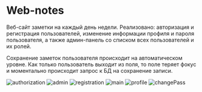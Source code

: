 # Web-notes
Веб-сайт заметки на каждый день недели. 
Реализовано: авторизация и регистрация пользователей, изменение информации профиля и пароля пользователя, а также админ-панель со списком всех пользователей и их ролей.

Сохранение заметок пользователя происходит на автоматическом уровне. Как только пользователь выходит из поля, то поле теряет фокус и моментально происходит запрос к БД на сохранение записи.

![authorization](https://github.com/ItsSuspect/Web-notes/assets/125305536/f0677ab5-a143-445d-958f-5ad396dddf63)
![admin](https://github.com/ItsSuspect/Web-notes/assets/125305536/42849a9d-0955-409b-b8f1-eb9fef4cb639)
![registration](https://github.com/ItsSuspect/Web-notes/assets/125305536/6555090f-1b75-4f21-8ce7-df5a700646e0)
![main](https://github.com/ItsSuspect/Web-notes/assets/125305536/5d3c0fdc-fb5a-463c-a834-1b5bbf3c6b34)
![profile](https://github.com/ItsSuspect/Web-notes/assets/125305536/879bcf96-77c0-41db-895f-21e839b7844a)
![changePass](https://github.com/ItsSuspect/Web-notes/assets/125305536/b426c6d2-aeee-428f-b9c5-ccdbbfeeff1f)

